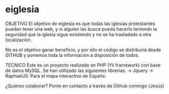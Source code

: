 eiglesia
========


OBJETIVO
El objetivo de eiglesia es que todas las iglesias protestantes puedan tener una web, y si alguien las busca pueda hacerlo teniendo la seguridad que la iglesia sigue existiendo y no se ha trasladado a otra localización.

No es el objetivo ganar beneficio, y por ello el código se distribuirá desde GITHUB y ponemos toda la información a disposición de todos.

TECNICO
Este es un proyecto realizado en PHP (Yii framework) con base de datos MySQL.
Se han utilizado las siguientes librerías:
-> Jquery
-> RaphaelJS: Para el mapa interactivo de España.


¿Quieres colaborar? Ponte en contacto a través de Github conmigo (Jesús)

